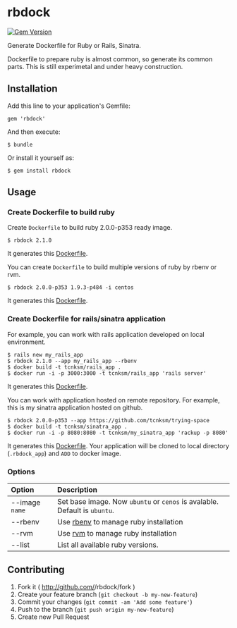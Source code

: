 # rbdock

[![Gem Version](https://badge.fury.io/rb/rbdock.png)](http://badge.fury.io/rb/rbdock)

Generate Dockerfile for Ruby or Rails, Sinatra.

Dockerfile to prepare ruby is almost common, so generate its common parts. This is still experimetal and under heavy construction.

## Installation

Add this line to your application's Gemfile:

    gem 'rbdock'

And then execute:

    $ bundle

Or install it yourself as:

    $ gem install rbdock


## Usage

### Create Dockerfile to build ruby

Create `Dockerfile` to build ruby 2.0.0-p353 ready image.

```
$ rbdock 2.1.0
```

It generates this [Dockerfile](https://gist.github.com/tcnksm/9388685). 

You can create `Dockerfile` to build multiple versions of ruby by rbenv or rvm.

```
$ rbdock 2.0.0-p353 1.9.3-p484 -i centos
```

It generates this [Dockerfile](https://gist.github.com/tcnksm/9388736). 


### Create Dockerfile for rails/sinatra application

For example, you can work with rails application developed on local environment. 

```
$ rails new my_rails_app
$ rbdock 2.1.0 --app my_rails_app --rbenv
$ docker build -t tcnksm/rails_app .
$ docker run -i -p 3000:3000 -t tcnksm/rails_app 'rails server'
```

It generates this [Dockerfile](https://gist.github.com/tcnksm/9389036). 

You can work with application hosted on remote repository. For example, this is my sinatra application hosted on github. 

```
$ rbdock 2.0.0-p353 --app https://github.com/tcnksm/trying-space
$ docker build -t tcnksm/sinatra_app .
$ docker run -i -p 8080:8080 -t tcnksm/my_sinatra_app 'rackup -p 8080'
```
It generates this [Dockerfile](https://gist.github.com/tcnksm/9389116). Your application will be cloned to local directory (`.rbdock_app`) and `ADD` to docker image.

### Options

|Option | Description |
|:----- |:----------- |
|--image `name`| Set base image. Now `ubuntu` or `cenos` is avalable. Default is `ubuntu`.|
|--rbenv| Use [rbenv](https://github.com/sstephenson/rbenv) to manage ruby installation|
|--rvm  | Use [rvm](https://github.com/wayneeseguin/rvm) to manage ruby installation|
|--list | List all available ruby versions.|


## Contributing

1. Fork it ( http://github.com/<my-github-username>/rbdock/fork )
2. Create your feature branch (`git checkout -b my-new-feature`)
3. Commit your changes (`git commit -am 'Add some feature'`)
4. Push to the branch (`git push origin my-new-feature`)
5. Create new Pull Request
